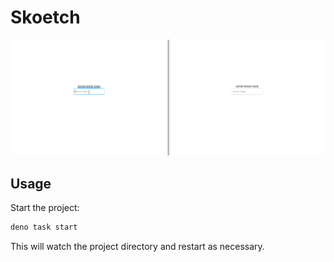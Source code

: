 # Skoetch

!["Hello world!" drawn on the canvas and chat between two clients within the application](https://github.com/tsorak/skoetch/blob/master/skoetch_demo.gif)

## Usage

Start the project:

```sh
deno task start
```

This will watch the project directory and restart as necessary.

